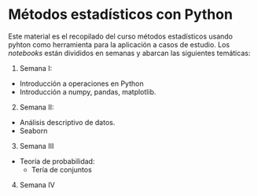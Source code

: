 # **Métodos estadísticos con Python**

Este material es el recopilado del curso métodos estadísticos usando pyhton como herramienta para la aplicación a casos de estudio.
Los *notebooks* están divididos en semanas y abarcan las siguientes temáticas:

1. Semana I: 
  - Introducción a operaciones en Python
  - Introducción a numpy, pandas, matplotlib.
2. Semana II: 
  - Análisis descriptivo de datos.
  - Seaborn
3. Semana III
  - Teoría de probabilidad:
    - Tería de conjuntos
4. Semana IV   


 
